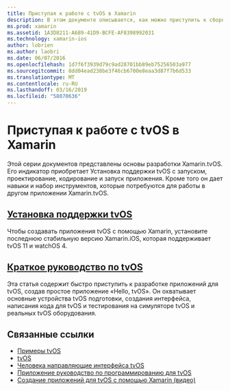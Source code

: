 ```yaml
---
title: Приступая к работе с tvOS в Xamarin
description: В этом документе описывается, как можно приступить к сборке приложений tvOS с помощью Xamarin. Ссылки на руководство по установке и краткое руководство.
ms.prod: xamarin
ms.assetid: 1A3D8211-A689-41D9-BCFE-AF8398992031
ms.technology: xamarin-ios
author: lobrien
ms.author: laobri
ms.date: 06/07/2016
ms.openlocfilehash: 1d7f6f3939d79c9ad28701bb89eb75256503a977
ms.sourcegitcommit: 8dd04ead238be3f46cb6700e8eaa3d87f7b6d533
ms.translationtype: MT
ms.contentlocale: ru-RU
ms.lasthandoff: 03/16/2019
ms.locfileid: "58070636"
---
```

# <a name="getting-started-with-tvos-in-xamarin"></a>Приступая к работе с tvOS в Xamarin

Этой серии документов представлены основы разработки Xamarin.tvOS. Его индикатор приобретает Установка поддержки tvOS с запуском, проектирование, кодирование и запуск приложения. Кроме того он дает навыки и набор инструментов, которые потребуются для работы в другом приложении Xamarin.tvOS.

## <a name="installing-tvos-supportiostvosget-startedinstallationmd"></a>[Установка поддержки tvOS](~/ios/tvos/get-started/installation.md)

Чтобы создавать приложения tvOS с помощью Xamarin, установите последнюю стабильную версию Xamarin.iOS, которая поддерживает tvOS 11 и watchOS 4.

## <a name="hello-tvos-quick-start-guideiostvosget-startedhello-tvosmd"></a>[Краткое руководство по tvOS](~/ios/tvos/get-started/hello-tvos.md)

Эта статья содержит быстро приступить к разработке приложений для tvOS, создав простое приложение «Hello, tvOS». Он охватывает основные устройства tvOS подготовки, создания интерфейса, написания кода для tvOS и тестирования на симуляторе tvOS и реальных tvOS оборудования.


## <a name="related-links"></a>Связанные ссылки

- [Примеры tvOS](https://developer.xamarin.com/samples/tvos/all/)
- [tvOS](https://developer.apple.com/tvos/)
- [Человека направляющие интерфейса tvOS](https://developer.apple.com/tvos/human-interface-guidelines/)
- [Приложение руководство по программированию для tvOS](https://developer.apple.com/library/prerelease/tvos/documentation/General/Conceptual/AppleTV_PG/)
- [Создание приложений для tvOS с помощью Xamarin (видео)](https://university.xamarin.com/lightninglectures/tvos-with-xamarin)
